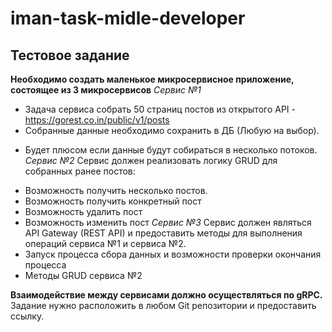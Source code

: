 # iman-task-midle-developer

## Тестовое задание

**Необходимо создать маленькое микросервисное приложение, состоящее из 3 микросервисов**
*Сервис №1*
- Задача сервиса собрать 50 страниц постов из открытого API - https://gorest.co.in/public/v1/posts
- Собранные данные необходимо сохранить в ДБ (Любую на выбор).
* Будет плюсом если данные будут собираться в несколько потоков.
*Сервис №2*
Сервис должен реализовать логику GRUD для собранных ранее постов:
- Возможность получить несколько постов.
- Возможность получить конкретный пост
- Возможность удалить пост
- Возможность изменить пост
*Сервис №3*
Сервис должен являться API Gateway (REST API) и предоставить методы для выполнения операций сервиса №1 и сервиса №2.  
- Запуск процесса сбора данных и возможности проверки окончания процесса
- Методы GRUD сервиса №2

**Взаимодействие между сервисами должно осуществляться по gRPC.**
Задание нужно расположить в любом Git репозитории и предоставить ссылку.